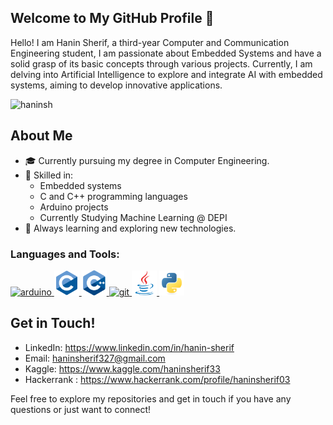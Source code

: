 ## Welcome to My GitHub Profile 👋
Hello! I am Hanin Sherif, a third-year Computer and Communication Engineering student, I am passionate about Embedded Systems and have a solid grasp of its basic concepts through various projects. Currently, I am delving into Artificial Intelligence to explore and integrate AI with embedded systems, aiming to develop innovative applications.

<p align="left"> <img src="https://komarev.com/ghpvc/?username=haninsh&label=Profile%20views&color=0e75b6&style=flat" alt="haninsh" /> </p>

## About Me
- 🎓 Currently pursuing my degree in Computer Engineering.
- 🔧 Skilled in:
  - Embedded systems
  - C and C++ programming languages
  - Arduino projects
  - Currently Studying Machine Learning @ DEPI 
- 🌱 Always learning and exploring new technologies.

<h3 align="left">Languages and Tools:</h3>
<p align="left"> <a href="https://www.arduino.cc/" target="_blank" rel="noreferrer"> <img src="https://cdn.worldvectorlogo.com/logos/arduino-1.svg" alt="arduino" width="40" height="40"/> </a> <a href="https://www.cprogramming.com/" target="_blank" rel="noreferrer"> <img src="https://raw.githubusercontent.com/devicons/devicon/master/icons/c/c-original.svg" alt="c" width="40" height="40"/> </a> <a href="https://www.w3schools.com/cpp/" target="_blank" rel="noreferrer"> <img src="https://raw.githubusercontent.com/devicons/devicon/master/icons/cplusplus/cplusplus-original.svg" alt="cplusplus" width="40" height="40"/> </a> <a href="https://git-scm.com/" target="_blank" rel="noreferrer"> <img src="https://www.vectorlogo.zone/logos/git-scm/git-scm-icon.svg" alt="git" width="40" height="40"/> </a> <a href="https://www.java.com" target="_blank" rel="noreferrer"> <img src="https://raw.githubusercontent.com/devicons/devicon/master/icons/java/java-original.svg" alt="java" width="40" height="40"/> </a> <a href="https://www.python.org" target="_blank" rel="noreferrer"> <img src="https://raw.githubusercontent.com/devicons/devicon/master/icons/python/python-original.svg" alt="python" width="40" height="40"/> </a> </p>

## Get in Touch!
- LinkedIn: https://www.linkedin.com/in/hanin-sherif
- Email: haninsherif327@gmail.com
- Kaggle: https://www.kaggle.com/haninsherif33
- Hackerrank : https://www.hackerrank.com/profile/haninsherif03

Feel free to explore my repositories and get in touch if you have any questions or just want to connect!

<!--
**HaninSh/HaninSh** is a ✨ _special_ ✨ repository because its `README.md` (this file) appears on your GitHub profile.

Here are some ideas to get you started:

- 🔭 I’m currently working on ...
- 🌱 I’m currently learning ...
- 👯 I’m looking to collaborate on ...
- 🤔 I’m looking for help with ...
- 💬 Ask me about ...
- 📫 How to reach me: ...
- 😄 Pronouns: ...
- ⚡ Fun fact: ...
-->
